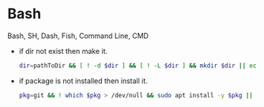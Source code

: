 # Bash
Bash, SH, Dash, Fish, Command Line, CMD

+ if dir not exist then make it.
  ```bash
  dir=pathToDir && [ ! -d $dir ] && [ ! -L $dir ] && mkdir $dir || echo " $dir > `readlink -f $dir` "
  ```
+ if package is not installed then install it.
  ```bash
  pkg=git && ! which $pkg > /dev/null && sudo apt install -y $pkg || echo "`which $pkg` is already installed."
  ```
